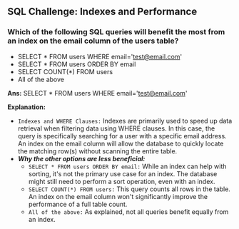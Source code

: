 ## SQL Challenge: Indexes and Performance

### Which of the following SQL queries will benefit the most from an index on the email column of the users table?
- SELECT * FROM users WHERE email='test@email.com'
- SELECT * FROM users ORDER BY email
- SELECT COUNT(*) FROM users
- All of the above

**Ans:** SELECT * FROM users WHERE email='test@email.com'

**Explanation:**
- `Indexes and WHERE Clauses:` Indexes are primarily used to speed up data retrieval when filtering data using WHERE clauses. In this case, the query is specifically searching for a user with a specific email address. An index on the email column will allow the database to quickly locate the matching row(s) without scanning the entire table.
- ***Why the other options are less beneficial:***
  - `SELECT * FROM users ORDER BY email:` While an index can help with sorting, it's not the primary use case for an index. The database might still need to perform a sort operation, even with an index.
  - `SELECT COUNT(*) FROM users:` This query counts all rows in the table. An index on the email column won't significantly improve the performance of a full table count.
  - `All of the above:` As explained, not all queries benefit equally from an index.